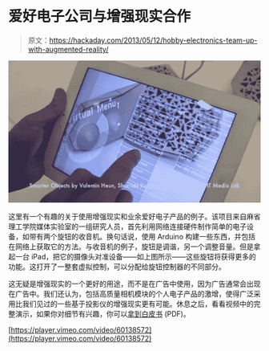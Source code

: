 # 爱好电子公司与增强现实合作

> 原文：<https://hackaday.com/2013/05/12/hobby-electronics-team-up-with-augmented-reality/>

![augemented-reality-hobby-electronics](img/61005c79407903cead85f883c14af04a.png)

这里有一个有趣的关于使用增强现实和业余爱好电子产品的例子。该项目来自麻省理工学院媒体实验室的一组研究人员，首先利用网络连接硬件制作简单的电子设备，如带有两个旋钮的收音机。换句话说，使用 Arduino 构建一些东西，并包括在网络上获取它的方法。与收音机的例子，旋钮是调谐，另一个调整音量。但是拿起一台 iPad，把它的摄像头对准设备——如上图所示——这些旋钮将获得更多的功能。这打开了一整套虚拟控制，可以分配给旋钮控制器的不同部分。

这无疑是增强现实的一个更好的用途，而不是在广告中使用，因为广告通常会出现在广告中。我们还认为，包括高质量相机模块的个人电子产品的激增，使得广泛采用比我们见过的一些基于投影仪的增强现实更有可能。休息之后，看看视频中的完整演示，如果你对细节有兴趣，你可以[拿到白皮书](http://fluid.media.mit.edu/sites/default/files/WIP_Smarter_Objects_0.pdf) (PDF)。

[https://player.vimeo.com/video/60138572](https://player.vimeo.com/video/60138572)